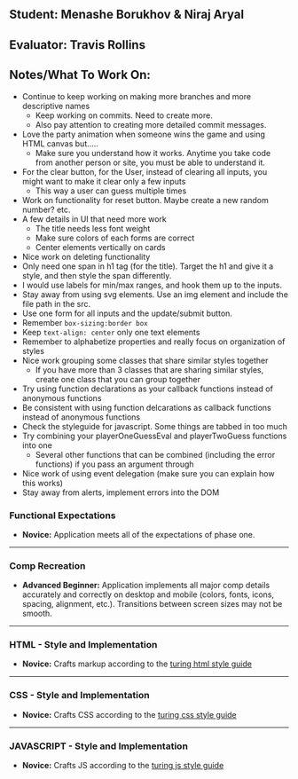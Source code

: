 ## Student: Menashe Borukhov & Niraj Aryal
## Evaluator: Travis Rollins
## Notes/What To Work On:
* Continue to keep working on making more branches and more descriptive names
    * Keep working on commits.  Need to create more.
    * Also pay attention to creating more detailed commit messages.
* Love the party animation when someone wins the game and using HTML canvas but.....
    * Make sure you understand how it works.  Anytime you take code from another person or site, you must be able to understand it.
* For the clear button, for the User, instead of clearing all inputs, you might want to make it clear only a few inputs 
    * This way a user can guess multiple times
* Work on functionality for reset button.  Maybe create a new random number?  etc.
* A few details in UI that need more work
    * The title needs less font weight
    * Make sure colors of each forms are correct
    * Center elements vertically on cards
* Nice work on deleting functionality
* Only need one span in h1 tag (for the title).  Target the h1 and give it a style, and then style the span differently.
* I would use labels for min/max ranges, and hook them up to the inputs.
* Stay away from using svg elements.  Use an img element and include the file path in the src.
* Use one form for all inputs and the update/submit button.
* Remember `box-sizing:border box`
* Keep `text-align: center` only one text elements
* Remember to alphabetize properties and really focus on organization of styles
* Nice work grouping some classes that share similar styles together
    * If you have more than 3 classes that are sharing similar styles, create one class that you can group together
* Try using function declarations as your callback functions instead of anonymous functions
* Be consistent with using function delcarations as callback functions instead of anonymous functions
* Check the styleguide for javascript.  Some things are tabbed in too much
* Try combining your playerOneGuessEval and playerTwoGuess functions into one
    - Several other functions that can be combined (including the error functions) if you pass an argument through
* Nice work of using event delegation (make sure you can explain how this works)
* Stay away from alerts, implement errors into the DOM

### Functional Expectations

* __Novice:__ Application meets all of the expectations of phase one.

------------------------------------------------------------------

### Comp Recreation

* __Advanced Beginner:__ Application implements all major comp details accurately and correctly on desktop and mobile (colors, fonts, icons, spacing, alignment,  etc.). Transitions between screen sizes may not be smooth.

------------------------------------------------------------------

### HTML - Style and Implementation

* __Novice:__ Crafts markup according to the [turing html style guide](https://github.com/turingschool-examples/html)

------------------------------------------------------------------

### CSS - Style and Implementation

* __Novice:__ Crafts CSS according to the [turing css style guide](https://github.com/turingschool-examples/css)

------------------------------------------------------------------

### JAVASCRIPT - Style and Implementation

* __Novice:__ Crafts JS according to the [turing js style guide](https://github.com/turingschool-examples/javascript/tree/master/es5)